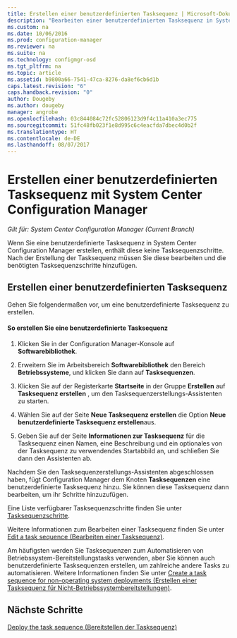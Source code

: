 ```yaml
---
title: Erstellen einer benutzerdefinierten Tasksequenz | Microsoft-Dokumentation
description: "Bearbeiten einer benutzerdefinierten Tasksequenz in System Center Configuration Manager, um Schritte zur Tasksequenz hinzuzufügen."
ms.custom: na
ms.date: 10/06/2016
ms.prod: configuration-manager
ms.reviewer: na
ms.suite: na
ms.technology: configmgr-osd
ms.tgt_pltfrm: na
ms.topic: article
ms.assetid: b9800a66-7541-47ca-8276-da8ef6cb6d1b
caps.latest.revision: "6"
caps.handback.revision: "0"
author: Dougeby
ms.author: dougeby
manager: angrobe
ms.openlocfilehash: 03c844084c72fc52806123d9f4c11a410a3ec775
ms.sourcegitcommit: 51fc48fb023f1e8d995c6c4eacfda7dbec4d0b2f
ms.translationtype: HT
ms.contentlocale: de-DE
ms.lasthandoff: 08/07/2017
---
```

# <a name="create-a-custom-task-sequence-with-system-center-configuration-manager"></a>Erstellen einer benutzerdefinierten Tasksequenz mit System Center Configuration Manager

*Gilt für: System Center Configuration Manager (Current Branch)*

Wenn Sie eine benutzerdefinierte Tasksequenz in System Center Configuration Manager erstellen, enthält diese keine Tasksequenzschritte. Nach der Erstellung der Tasksequenz müssen Sie diese bearbeiten und die benötigten Tasksequenzschritte hinzufügen.  

##  <a name="BKMK_CustomTS"></a> Erstellen einer benutzerdefinierten Tasksequenz  
 Gehen Sie folgendermaßen vor, um eine benutzerdefinierte Tasksequenz zu erstellen.  

#### <a name="to-create-a-custom-task-sequence"></a>So erstellen Sie eine benutzerdefinierte Tasksequenz  

1.  Klicken Sie in der Configuration Manager-Konsole auf **Softwarebibliothek**.  

2.  Erweitern Sie im Arbeitsbereich **Softwarebibliothek** den Bereich **Betriebssysteme**, und klicken Sie dann auf **Tasksequenzen**.  

3.  Klicken Sie auf der Registerkarte **Startseite** in der Gruppe **Erstellen** auf **Tasksequenz erstellen** , um den Tasksequenzerstellungs-Assistenten zu starten.  

4.  Wählen Sie auf der Seite **Neue Tasksequenz erstellen** die Option **Neue benutzerdefinierte Tasksequenz erstellen**aus.  

5.  Geben Sie auf der Seite **Informationen zur Tasksequenz** für die Tasksequenz einen Namen, eine Beschreibung und ein optionales von der Tasksequenz zu verwendendes Startabbild an, und schließen Sie dann den Assistenten ab.  

 Nachdem Sie den Tasksequenzerstellungs-Assistenten abgeschlossen haben, fügt Configuration Manager dem Knoten **Tasksequenzen** eine benutzerdefinierte Tasksequenz hinzu. Sie können diese Tasksequenz dann bearbeiten, um ihr Schritte hinzuzufügen.  

 Eine Liste verfügbarer Tasksequenzschritte finden Sie unter [Tasksequenzschritte](../understand/task-sequence-steps.md).  

 Weitere Informationen zum Bearbeiten einer Tasksequenz finden Sie unter [Edit a task sequence (Bearbeiten einer Tasksequenz)](manage-task-sequences-to-automate-tasks.md#BKMK_ModifyTaskSequence).  

 Am häufigsten werden Sie Tasksequenzen zum Automatisieren von Betriebssystem-Bereitstellungstasks verwenden, aber Sie können auch benutzerdefinierte Tasksequenzen erstellen, um zahlreiche andere Tasks zu automatisieren. Weitere Informationen finden Sie unter [Create a task sequence for non-operating system deployments (Erstellen einer Tasksequenz für Nicht-Betriebssystembereitstellungen)](create-a-task-sequence-for-non-operating-system-deployments.md).  

 ## <a name="next-steps"></a>Nächste Schritte
 [Deploy the task sequence (Bereitstellen der Tasksequenz)](manage-task-sequences-to-automate-tasks.md#BKMK_DeployTS)
